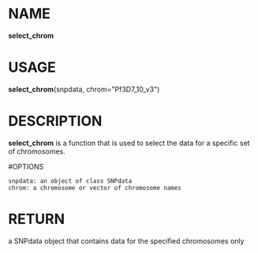# NAME

**select_chrom**

# USAGE

**select_chrom**(snpdata, chrom="Pf3D7_10_v3")

# DESCRIPTION

**select_chrom** is a function that is used to select the data for a specific set of chromosomes. 

#OPTIONS
```
snpdata: an object of class SNPdata
chrom: a chromosome or vector of chromosome names 
```

# RETURN
a SNPdata object that contains data for the specified chromosomes only
